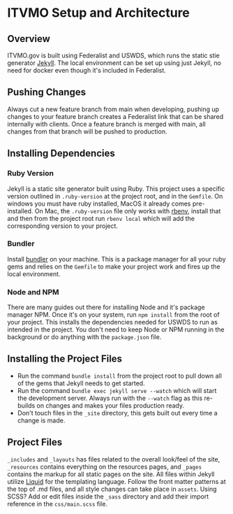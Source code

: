 # ITVMO Setup and Architecture

## Overview

ITVMO.gov is built using Federalist and USWDS, which runs the static stie generator [Jekyll](https://jekyllrb.com/). The local environment can be set up using just Jekyll, no need for docker even though it's included in Federalist. 

## Pushing Changes

Always cut a new feature branch from main when developing, pushing up changes to your feature branch creates a Federalist link that can be shared internally with clients. Once a feature branch is merged with main, all changes from that branch will be pushed to production.

## Installing Dependencies

### Ruby Version

Jekyll is a static site generator built using Ruby. This project uses a specific version outlined in `.ruby-version` at the project root, and in the `Gemfile`. On windows you must have ruby installed, MacOS it already comes pre-installed. On Mac, the `.ruby-version` file only works with [rbenv](https://github.com/rbenv/rbenv), install that and then from the project root run `rbenv local` which will add the corresponding version to your project.

### Bundler

Install [bundler](https://bundler.io/) on your machine. This is a package manager for all your ruby gems and relies on the `Gemfile` to make your project work and fires up the local environment.

### Node and NPM

There are many guides out there for installing Node and it's package manager NPM. Once it's on your system, run `npm install` from the root of your project. This installs the dependencies needed for USWDS to run as intended in the project. You don't need to keep Node or NPM running in the background or do anything with the `package.json` file. 

## Installing the Project Files

- Run the command `bundle install` from the project root to pull down all of the gems that Jekyll needs to get started.
- Run the command `bundle exec jekyll serve --watch` which will start the development server. Always run with the `--watch` flag as this re-builds on changes and makes your files production ready.
- Don't touch files in the `_site` directory, this gets built out every time a change is made. 

## Project Files

`_includes` and `_layouts` has files related to the overall look/feel of the site, `_resources` contains everything on the resources pages, and `_pages` contains the markup for all static pages on the site. All files within Jekyll utilize [Liquid](https://shopify.github.io/liquid/basics/introduction/) for the templating language. Follow the front matter patterns at the top of .md files, and all style changes can take place in `assets`. Using SCSS? Add or edit files inside the `_sass` directory and add their import reference in the `css/main.scss` file.
